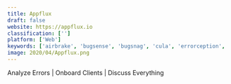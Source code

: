 ```yaml
---
title: Appflux
draft: false 
website: https://appflux.io
classification: ['']
platform: ['Web']
keywords: ['airbrake', 'bugsense', 'bugsnag', 'cula', 'errorception', 'exceptional', 'flume', 'gitlab', 'raygun', 'redmine', 'rollbar']
image: 2020/04/Appflux.png
---
```

Analyze Errors | Onboard Clients | Discuss Everything